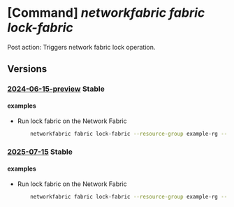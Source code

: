 # [Command] _networkfabric fabric lock-fabric_

Post action: Triggers network fabric lock operation.

## Versions

### [2024-06-15-preview](/Resources/mgmt-plane/L3N1YnNjcmlwdGlvbnMve30vcmVzb3VyY2Vncm91cHMve30vcHJvdmlkZXJzL21pY3Jvc29mdC5tYW5hZ2VkbmV0d29ya2ZhYnJpYy9uZXR3b3JrZmFicmljcy97fS9sb2NrZmFicmlj/2024-06-15-preview.xml) **Stable**

<!-- mgmt-plane /subscriptions/{}/resourcegroups/{}/providers/microsoft.managednetworkfabric/networkfabrics/{}/lockfabric 2024-06-15-preview -->

#### examples

- Run lock fabric on the Network Fabric
    ```bash
        networkfabric fabric lock-fabric --resource-group example-rg --resource-name example-networkFabric --lock-type Administrative --action Lock
    ```

### [2025-07-15](/Resources/mgmt-plane/L3N1YnNjcmlwdGlvbnMve30vcmVzb3VyY2Vncm91cHMve30vcHJvdmlkZXJzL21pY3Jvc29mdC5tYW5hZ2VkbmV0d29ya2ZhYnJpYy9uZXR3b3JrZmFicmljcy97fS9sb2NrZmFicmlj/2025-07-15.xml) **Stable**

<!-- mgmt-plane /subscriptions/{}/resourcegroups/{}/providers/microsoft.managednetworkfabric/networkfabrics/{}/lockfabric 2025-07-15 -->

#### examples

- Run lock fabric on the Network Fabric
    ```bash
        networkfabric fabric lock-fabric --resource-group example-rg --resource-name example-networkFabric --lock-type Administrative --action Lock
    ```

